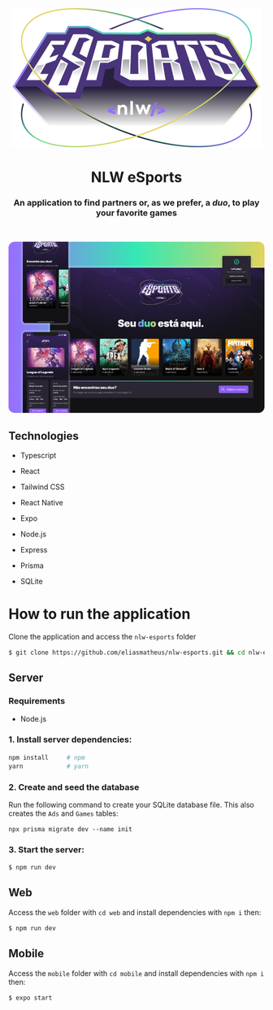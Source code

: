 <p align="center">
  <img src="./public/logo.svg" alt="My Project GIF">
</p>

<h1 align="center">NLW eSports</h1>
<h3 align="center">An application to find partners or, as we prefer, a <i>duo</i>, to play your favorite games</h3>

<br />

<p align="center">
  <img src="./public/screen.jpeg" alt="My Project GIF" style="border-radius: 12px;">
</p>

## Technologies

- Typescript

- React
- Tailwind CSS
- React Native
- Expo

- Node.js
- Express
- Prisma
- SQLite

# How to run the application

Clone the application and access the `nlw-esports` folder

```bash
$ git clone https://github.com/eliasmatheus/nlw-esports.git && cd nlw-esports
```

## Server

### Requirements

- Node.js

### 1. Install server dependencies:

```sh
npm install     # npm
yarn            # yarn
```

### 2. Create and seed the database

Run the following command to create your SQLite database file. This also creates the `Ads` and `Games` tables:

```
npx prisma migrate dev --name init
```

### 3. Start the server:

```bash
$ npm run dev
```

## Web

Access the `web` folder with `cd web` and install dependencies with `npm i` then:

```bash
$ npm run dev
```

## Mobile

Access the `mobile` folder with `cd mobile` and install dependencies with `npm i` then:

```bash
$ expo start
```

